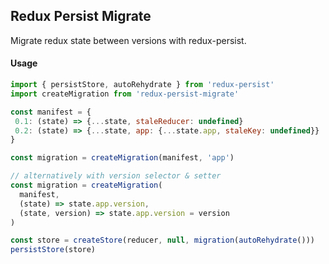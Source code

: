 ## Redux Persist Migrate

Migrate redux state between versions with redux-persist.

#### Usage
```js
import { persistStore, autoRehydrate } from 'redux-persist'
import createMigration from 'redux-persist-migrate'

const manifest = {
 0.1: (state) => {...state, staleReducer: undefined}
 0.2: (state) => {...state, app: {...state.app, staleKey: undefined}}
}

const migration = createMigration(manifest, 'app')

// alternatively with version selector & setter
const migration = createMigration(
  manifest,
  (state) => state.app.version,
  (state, version) => state.app.version = version
)

const store = createStore(reducer, null, migration(autoRehydrate()))
persistStore(store)
```
